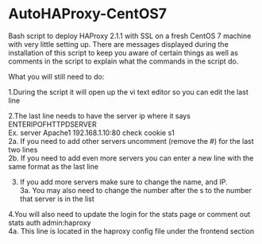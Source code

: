# AutoHAProxy-CentOS7
Bash script to deploy HAProxy 2.1.1 with SSL on a fresh CentOS 7 machine with very little setting up. There are messages displayed during the installation of this script to keep you aware of certain things as well as comments in the script to explain what the commands in the script do.

What you will still need to do:

1.During the script it will open up the vi text editor so you can edit the last line  

2.The last line needs to have the server ip where it says ENTERIPOFHTTPDSERVER  
Ex. server Apache1 192.168.1.10:80 check cookie s1  
2a. If you need to add other servers uncomment (remove the #) for the last two lines  
2b. If you need to add even more servers you can enter a new line with the same format as the last line  

3. If you add more servers make sure to change the name, and IP.  
3a. You may also need to change the number after the s to the number that server is in the list

4.You will also need to update the login for the stats page or comment out  
stats auth admin:haproxy  
4a. This line is located in the haproxy config file under the frontend section 
